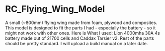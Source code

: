 # RC_Flying_Wing_Model
A small (~800mm) flying wing made from foam, plywood and composites. This model is designed to fit the parts I had - especially the battery - so it might not work with other ones. Here is What I used: Lion 4000mha 30A 4s battery made out of 21700 cells and Caddax Tarsier v2. Rest of the parts should be pretty standard.
I will upload a build manual on a later date.
